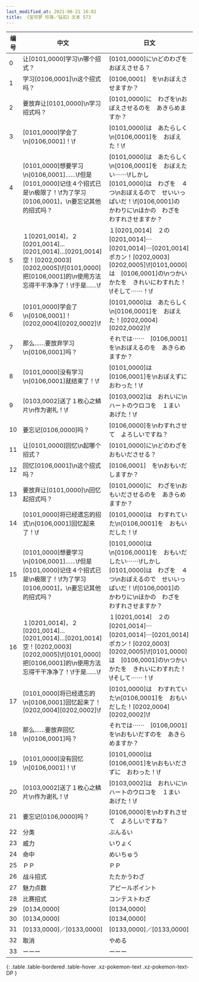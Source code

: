 ```yaml
---
last_modified_at: 2021-08-21 16:02
title: 《宝可梦 珍珠／钻石》文本 573
---
```

| 编号 | 中文 | 日文 |
| ---- | ---- | ---- |
| 0 | 让[0101,0000]学习\n哪个招式？ | [0101,0000]に\nどのわざを　おぼえさせる？ |
| 1 | 学习[0106,0001]\n这个招式吗？ | [0106,0001]　を\nおぼえさせますか？ |
| 2 | 要放弃让[0101,0000]\n学习招式吗？ | [0101,0000]に　わざを\nおぼえさせるのを　あきらめますか？ |
| 3 | [0101,0000]学会了\n[0106,0001]！\f | [0101,0000]は　あたらしく\n[0106,0001]を　おぼえた！\f |
| 4 | [0101,0000]想要学习\n[0106,0001]……\f但是[0101,0000]记住４个招式已是\n极限了！\f为了学习[0106,0001]，\n要忘记其他的招式吗？ | [0101,0000]は　あたらしく\n[0106,0001]を　おぼえたい⋯⋯\fしかし　[0101,0000]は　わざを　４つ\nおぼえるので　せいいっぱいだ！\f[0106,0001]の　かわりに\nほかの　わざを　わすれさせますか？ |
| 5 | １[0201,0014]，２[0201,0014]…[0201,0014]…[0201,0014]空！[0202,0003][0202,0005]\f[0101,0000]把[0106,0001]的\n使用方法忘得干干净净了！\f于是……\f | １[0201,0014]　２の[0201,0014]⋯[0201,0014]⋯[0201,0014]　ポカン！[0202,0003][0202,0005]\f[0101,0000]は　[0106,0001]の\nつかいかたを　きれいにわすれた！\fそして⋯⋯！\f |
| 6 | [0101,0000]学会了\n[0106,0001]！[0202,0004][0202,0002]\f | [0101,0000]は　あたらしく\n[0106,0001]を　おぼえた！[0202,0004][0202,0002]\f |
| 7 | 那么……要放弃学习\n[0106,0001]吗？ | それでは⋯⋯　[0106,0001]を\nおぼえるのを　あきらめますか？ |
| 8 | [0101,0000]没有学习\n[0106,0001]就结束了！\f | [0101,0000]は　[0106,0001]を\nおぼえずに　おわった！\f |
| 9 | [0103,0002]送了１枚心之鳞片\n作为谢礼！\f | [0103,0002]は　おれいに\nハートのウロコを　１まい　あげた！\f |
| 10 | 要忘记[0106,0000]吗？ | [0106,0000]を\nわすれさせて　よろしいですね？ |
| 11 | 让[0101,0000]回忆\n起哪个招式？ | [0101,0000]に\nどのわざを　おもいださせる？ |
| 12 | 回忆[0106,0001]\n这个招式吗？ | [0106,0001]　を\nおもいだしますか？ |
| 13 | 要放弃让[0101,0000]\n回忆起招式吗？ | [0101,0000]に　わざを\nおもいださせるのを　あきらめますか？ |
| 14 | [0101,0000]将已经遗忘的招式\n[0106,0001]回忆起来了！\f | [0101,0000]は　わすれていた\n[0106,0001]を　おもいだした！\f |
| 15 | [0101,0000]想要学习\n[0106,0001]……\f但是[0101,0000]记住４个招式已是\n极限了！\f为了学习[0106,0001]，\n要忘记其他的招式吗？ | [0101,0000]は\n[0106,0001]を　おもいだしたい⋯⋯\fしかし　[0101,0000]は　わざを　４つ\nおぼえるので　せいいっぱいだ！\f[0106,0001]の　かわりに\nほかの　わざを　わすれさせますか？ |
| 16 | １[0201,0014]，２[0201,0014]…[0201,0014]…[0201,0014]空！[0202,0003][0202,0005]\f[0101,0000]把[0106,0001]的\n使用方法忘得干干净净了！\f于是……\f | １[0201,0014]　２の[0201,0014]⋯[0201,0014]⋯[0201,0014]　ポカン！[0202,0003][0202,0005]\f[0101,0000]は　[0106,0001]の\nつかいかたを　きれいにわすれた！\fそして⋯⋯！\f |
| 17 | [0101,0000]将已经遗忘的\n[0106,0001]回忆起来了！[0202,0004][0202,0002]\f | [0101,0000]は　わすれていた\n[0106,0001]を　おもいだした！[0202,0004][0202,0002]\f |
| 18 | 那么……要放弃回忆\n[0106,0001]吗？ | それでは⋯⋯　[0106,0001]を\nおもいだすのを　あきらめますか？ |
| 19 | [0101,0000]没有回忆\n[0106,0001]！\f | [0101,0000]は　[0106,0001]を\nおもいださずに　おわった！\f |
| 20 | [0103,0002]送了１枚心之鳞片\n作为谢礼！\f | [0103,0002]は　おれいに\nハートのウロコを　１まい　あげた！\f |
| 21 | 要忘记[0106,0000]吗？ | [0106,0000]を\nわすれさせて　よろしいですね？ |
| 22 | 分类 | ぶんるい |
| 23 | 威力 | いりょく |
| 24 | 命中 | めいちゅう |
| 25 | ＰＰ | ＰＰ |
| 26 | 战斗招式 | たたかうわざ |
| 27 | 魅力点数 | アピールポイント |
| 28 | 比赛招式 | コンテストわざ |
| 29 | [0134,0000] | [0134,0000] |
| 30 | [0134,0000] | [0134,0000] |
| 31 | [0133,0000]／[0133,0000] | [0133,0000]／[0133,0000] |
| 32 | 取消 | やめる |
| 33 | ーーー | ーーー |
{: .table .table-bordered .table-hover .xz-pokemon-text .xz-pokemon-text-DP }